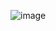 ![image](https://user-images.githubusercontent.com/51280276/176986109-2394d9ca-6020-4ef5-9c6a-d99a0d62e414.png)
